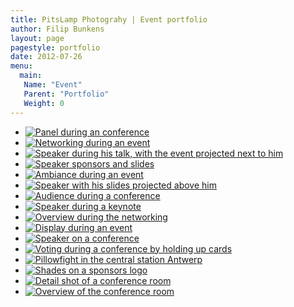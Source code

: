 ```yaml
---
title: PitsLamp Photograhy | Event portfolio
author: Filip Bunkens
layout: page
pagestyle: portfolio
date: 2012-07-26
menu:
  main:
   Name: "Event"
   Parent: "Portfolio"
   Weight: 0
---
```



* [![Panel during an conference][1]][1]
* [![Networking during an event][2]][2]
* [![Speaker during his talk, with the event projected next to him][3]][3]
* [![Speaker sponsors and slides][4]][4]
* [![Ambiance during an event][5]][5]
* [![Speaker with his slides projected above him][6]][6]
* [![Audience during a conference][7]][7]
* [![Speaker during a keynote][8]][8]
* [![Overview during the networking][9]][9]
* [![Display during an event][10]][10]
* [![Speaker on a conference][11]][11]
* [![Voting during a conference by holding up cards][12]][12]
* [![Pillowfight in the central station Antwerp][13]][13]
* [![Shades on a sponsors logo][14]][14]
* [![Detail shot of a conference room][15]][15]
* [![Overview of the conference room][16]][16]

[1]: /images/portfolio/event/20111013_ibbt_iminds_2011-5870.jpg
[2]: /images/portfolio/event/20111013_ibbt_iminds_2011-5724.jpg
[3]: /images/portfolio/event/20111013_ibbt_iminds_2011-5625.jpg
[4]: /images/portfolio/event/20110530_momoams21-8249.jpg
[5]: /images/portfolio/event/20110512_oracle_AYTS-6037.jpg
[6]: /images/portfolio/event/20110131_momoams19-2141.jpg
[7]: /images/portfolio/event/20110131_momoams19-1936.jpg
[8]: /images/portfolio/event/20101019_ebp_nationaltenderday-8093.jpg
[9]: /images/portfolio/event/20100827_boi_achterhuis-8346.jpg
[10]: /images/portfolio/event/20100703_audiA1_mediacite-1041.jpg
[11]: /images/portfolio/event/20100622_bggd32-0308.jpg
[12]: /images/portfolio/event/20100331_WEBBT-5479.jpg
[13]: /images/portfolio/event/20090718_pilowfight_antwerp-7698.jpg
[14]: /images/portfolio/event/20100329_momo_ams_15-5165.jpg
[15]: /images/portfolio/event/20091020_ebp-8371.jpg
[16]: /images/portfolio/event/20100329_momo_ams_15-5253.jpg